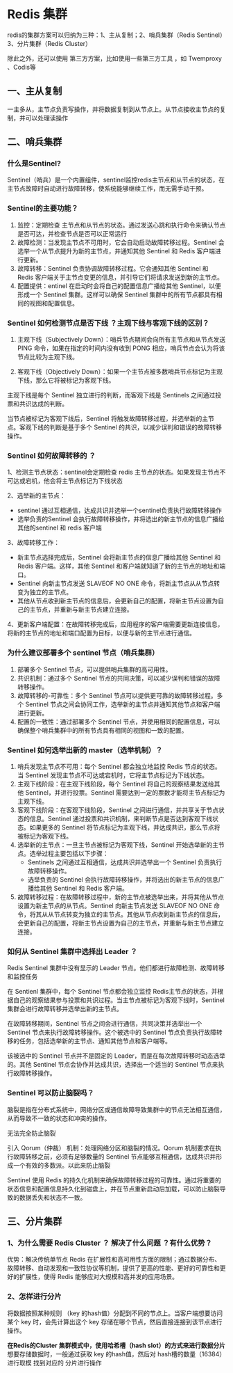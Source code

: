 # Redis 集群 

redis的集群方案可以归纳为三种：1、主从复制；2、哨兵集群（Redis Sentinel）3、分片集群（Redis Cluster）

除此之外，还可以使用 第三方方案，比如使用一些第三方工具 ，如 Twemproxy 、Codis等

## 一、主从复制

一主多从，主节点负责写操作，并将数据复制到从节点上。从节点接收主节点的复制，并可以处理读操作

## 二、哨兵集群

### 什么是Sentinel?

Sentinel（哨兵）是一个内置组件，sentinel监控redis主节点和从节点的状态，在主节点故障时自动进行故障转移，使系统能够继续工作，而无需手动干预。

### Sentinel的主要功能？

1. 监控：定期检查 主节点和从节点的状态。通过发送心跳和执行命令来确认节点是否可达，并检查节点是否可以正常运行
2. 故障检测：当发现主节点不可用时，它会自动启动故障转移过程。Sentinel 会选举一个从节点提升为新的主节点，并通知其他 Sentinel 和 Redis 客户端进行更新。
3. 故障转移：Sentinel 负责协调故障转移过程。它会通知其他 Sentinel 和 Redis 客户端关于主节点变更的信息，并引导它们将请求发送到新的主节点。
4. 配置提供：entinel 在启动时会将自己的配置信息广播给其他 Sentinel，以便形成一个 Sentinel 集群。这样可以确保 Sentinel 集群中的所有节点都具有相同的视图和配置信息。

### Sentinel 如何检测节点是否下线 ？主观下线与客观下线的区别？

1. 主观下线（Subjectively Down）：哨兵节点期间会向所有主节点和从节点发送 PING 命令，如果在指定的时间内没有收到 PONG 相应，哨兵节点会认为将该节点比较为主观下线。

2. 客观下线（Objectively Down）：如果一个主节点被多数哨兵节点标记为主观下线，那么它将被标记为客观下线。

主观下线是每个 Sentinel 独立进行的判断，而客观下线是 Sentinels 之间通过投票和共识达成的判断。

当节点被标记为客观下线后，Sentinel 将触发故障转移过程，并选举新的主节点。客观下线的判断是基于多个 Sentinel 的共识，以减少误判和错误的故障转移操作。

### Sentinel 如何故障转移的 ？

1、检测主节点状态：sentinel会定期检查 redis 主节点的状态。如果发现主节点不可达或宕机，他会将主节点标记为下线状态

2、选举新的主节点：

- sentinel 通过互相通信，达成共识并选举一个sentinel负责执行故障转移操作
- 选举负责的Sentinel 会执行故障转移操作，并将选出的新主节点的信息广播给其他的sentinel 和 redis 客户端

3、故障转移工作：

- 新主节点选择完成后，Sentinel 会将新主节点的信息广播给其他 Sentinel 和 Redis 客户端。这样，其他 Sentinel 和客户端就知道了新的主节点的地址和端口。
- Sentinel 向新主节点发送 SLAVEOF NO ONE 命令，将新主节点从从节点转变为独立的主节点。
- 其他从节点收到新主节点的信息后，会更新自己的配置，将新主节点设置为自己的主节点，并重新与新主节点建立连接。

4、更新客户端配置：在故障转移完成后，应用程序的客户端需要更新连接信息，将新的主节点的地址和端口配置为目标，以便与新的主节点进行通信。

### 为什么建议部署多个 sentinel 节点（哨兵集群）

1. 部署多个 Sentinel 节点，可以提供哨兵集群的高可用性。
2. 共识机制：通过多个 Sentinel 节点的共同决策，可以减少误判和错误的故障转移操作。
3. 故障转移的-可靠性：多个 Sentinel 节点可以提供更可靠的故障转移过程。多个 Sentinel 节点之间会协同工作，选举新的主节点并通知其他节点和客户端进行更新。
4. 配置的一致性：通过部署多个 Sentinel 节点，并使用相同的配置信息，可以确保整个哨兵集群中的所有节点具有相同的视图和一致的配置。

### Sentinel 如何选举出新的 master（选举机制）？

1. 哨兵发现主节点不可用：每个 Sentinel 都会独立地监控 Redis 节点的状态。当 Sentinel 发现主节点不可达或宕机时，它将主节点标记为下线状态。
2. 主观下线阶段：在主观下线阶段，每个 Sentinel 将自己的观察结果发送给其他 Sentinel，并进行投票。Sentinel 需要达到一定的票数才能将主节点标记为主观下线。
3. 客观下线阶段：在客观下线阶段，Sentinel 之间进行通信，并共享关于节点状态的信息。Sentinel 通过投票和共识机制，来判断节点是否达到客观下线状态。如果更多的 Sentinel 将节点标记为主观下线，并达成共识，那么节点将被标记为客观下线。
4. 选举新的主节点：一旦主节点被标记为客观下线，Sentinel 开始选举新的主节点。选举过程主要包括以下步骤：
   - Sentinels 之间通过互相通信，达成共识并选举出一个 Sentinel 负责执行故障转移操作。
   - 选举负责的 Sentinel 会执行故障转移操作，并将选出的新主节点的信息广播给其他 Sentinel 和 Redis 客户端。
5. 故障转移过程：在故障转移过程中，新的主节点被选举出来，并将其他从节点设置为新主节点的从节点。Sentinel 向新主节点发送 SLAVEOF NO ONE 命令，将其从从节点转变为独立的主节点。其他从节点收到新主节点的信息后，会更新自己的配置，将新主节点设置为自己的主节点，并重新与新主节点建立连接。

### 如何从 Sentinel 集群中选择出 Leader ？

Redis Sentinel 集群中没有显示的 Leader 节点。他们都进行故障检测、故障转移和监控任务

在 Sentienl 集群中，每个 Sentinel 节点都会独立监控 Redis主节点的状态，并根据自己的观察结果参与投票和共识过程。当主节点被标记为客观下线时，Sentinel 集群会进行故障转移并选举出新的主节点。

在故障转移期间，Sentinel 节点之间会进行通信，共同决策并选举出一个 Sentinel 节点来执行故障转移操作。这个被选中的 Sentinel 节点负责执行故障转移的任务，包括选举新的主节点、通知其他节点和客户端等。

该被选中的 Sentinel 节点并不是固定的 Leader，而是在每次故障转移时动态选举的。其他 Sentinel 节点会协作并达成共识，选择出一个适当的 Sentinel 节点来执行故障转移操作。

### Sentinel 可以防止脑裂吗？

脑裂是指在分布式系统中，网络分区或通信故障导致集群中的节点无法相互通信，从而导致不一致的状态和冲突的操作。

无法完全防止脑裂

引入 Qorum（仲裁） 机制：处理网络分区和脑裂的情况。Qorum 机制要求在执行故障转移之前，必须有足够数量的 Sentinel 节点能够互相通信，达成共识并形成一个有效的多数派。以此来防止脑裂

Sentinel 使用 Redis 的持久化机制来确保故障转移过程的可靠性。通过将重要的状态信息和配置信息持久化到磁盘上，并在节点重新启动后加载，可以防止脑裂导致的数据丢失和状态不一致。

## 三、分片集群

### 1、为什么需要 Redis Cluster ？ 解决了什么问题 ？有什么优势？

优势：解决传统单节点 Redis 在扩展性和高可用性方面的限制；通过数据分布、故障转移、自动发现和一致性协议等机制，提供了更高的性能、更好的可靠性和更好的扩展性，使得 Redis 能够应对大规模和高并发的应用场景。

### 2、怎样进行分片

将数据按照某种规则 （key 的hash值）分配到不同的节点上。当客户端想要访问某个 key 时，会先计算出这个 key   存储在哪个节点，然后直接连接到该节点进行操作。

**在Redis的Cluster 集群模式中，使用哈希槽（hash slot）的方式来进行数据分片** 想要存储数据时，一般通过获取 key 的hash值，然后对 hash槽的数量（16384）进行取模 找到对应的 分片进行操作
